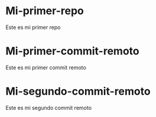 # Mi-primer-repo
Este es mi primer repo


# Mi-primer-commit-remoto
Este es mi primer commit remoto


# Mi-segundo-commit-remoto
Este es mi segundo commit remoto
